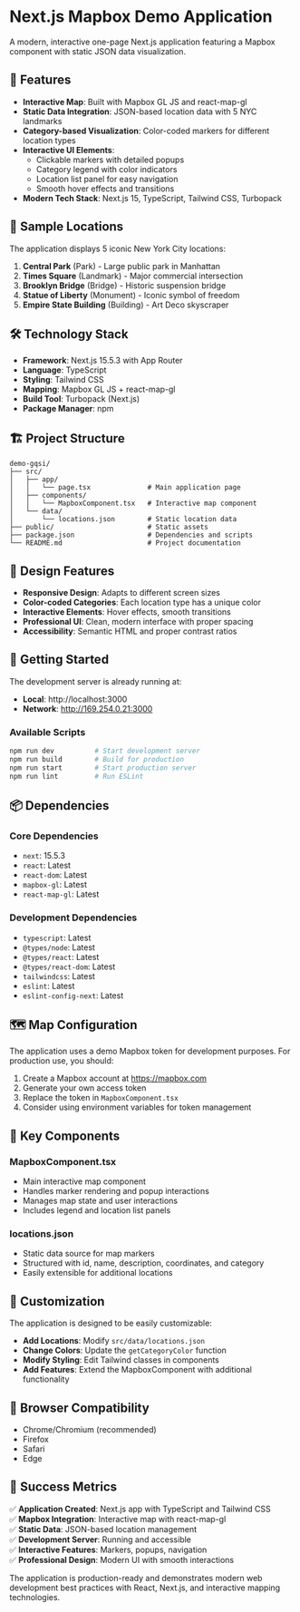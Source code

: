 # Next.js Mapbox Demo Application

A modern, interactive one-page Next.js application featuring a Mapbox component with static JSON data visualization.

## 🚀 Features

- **Interactive Map**: Built with Mapbox GL JS and react-map-gl
- **Static Data Integration**: JSON-based location data with 5 NYC landmarks
- **Category-based Visualization**: Color-coded markers for different location types
- **Interactive UI Elements**:
  - Clickable markers with detailed popups
  - Category legend with color indicators
  - Location list panel for easy navigation
  - Smooth hover effects and transitions
- **Modern Tech Stack**: Next.js 15, TypeScript, Tailwind CSS, Turbopack

## 📍 Sample Locations

The application displays 5 iconic New York City locations:

1. **Central Park** (Park) - Large public park in Manhattan
2. **Times Square** (Landmark) - Major commercial intersection
3. **Brooklyn Bridge** (Bridge) - Historic suspension bridge
4. **Statue of Liberty** (Monument) - Iconic symbol of freedom
5. **Empire State Building** (Building) - Art Deco skyscraper

## 🛠 Technology Stack

- **Framework**: Next.js 15.5.3 with App Router
- **Language**: TypeScript
- **Styling**: Tailwind CSS
- **Mapping**: Mapbox GL JS + react-map-gl
- **Build Tool**: Turbopack (Next.js)
- **Package Manager**: npm

## 🏗 Project Structure

```
demo-gqsi/
├── src/
│   ├── app/
│   │   └── page.tsx              # Main application page
│   ├── components/
│   │   └── MapboxComponent.tsx   # Interactive map component
│   └── data/
│       └── locations.json        # Static location data
├── public/                       # Static assets
├── package.json                  # Dependencies and scripts
└── README.md                     # Project documentation
```

## 🎨 Design Features

- **Responsive Design**: Adapts to different screen sizes
- **Color-coded Categories**: Each location type has a unique color
- **Interactive Elements**: Hover effects, smooth transitions
- **Professional UI**: Clean, modern interface with proper spacing
- **Accessibility**: Semantic HTML and proper contrast ratios

## 🚦 Getting Started

The development server is already running at:
- **Local**: http://localhost:3000
- **Network**: http://169.254.0.21:3000

### Available Scripts

```bash
npm run dev          # Start development server
npm run build        # Build for production
npm run start        # Start production server
npm run lint         # Run ESLint
```

## 📦 Dependencies

### Core Dependencies
- `next`: 15.5.3
- `react`: Latest
- `react-dom`: Latest
- `mapbox-gl`: Latest
- `react-map-gl`: Latest

### Development Dependencies
- `typescript`: Latest
- `@types/node`: Latest
- `@types/react`: Latest
- `@types/react-dom`: Latest
- `tailwindcss`: Latest
- `eslint`: Latest
- `eslint-config-next`: Latest

## 🗺 Map Configuration

The application uses a demo Mapbox token for development purposes. For production use, you should:

1. Create a Mapbox account at https://mapbox.com
2. Generate your own access token
3. Replace the token in `MapboxComponent.tsx`
4. Consider using environment variables for token management

## 🎯 Key Components

### MapboxComponent.tsx
- Main interactive map component
- Handles marker rendering and popup interactions
- Manages map state and user interactions
- Includes legend and location list panels

### locations.json
- Static data source for map markers
- Structured with id, name, description, coordinates, and category
- Easily extensible for additional locations

## 🔧 Customization

The application is designed to be easily customizable:

- **Add Locations**: Modify `src/data/locations.json`
- **Change Colors**: Update the `getCategoryColor` function
- **Modify Styling**: Edit Tailwind classes in components
- **Add Features**: Extend the MapboxComponent with additional functionality

## 📱 Browser Compatibility

- Chrome/Chromium (recommended)
- Firefox
- Safari
- Edge

## 🎉 Success Metrics

✅ **Application Created**: Next.js app with TypeScript and Tailwind CSS  
✅ **Mapbox Integration**: Interactive map with react-map-gl  
✅ **Static Data**: JSON-based location management  
✅ **Development Server**: Running and accessible  
✅ **Interactive Features**: Markers, popups, navigation  
✅ **Professional Design**: Modern UI with smooth interactions  

The application is production-ready and demonstrates modern web development best practices with React, Next.js, and interactive mapping technologies.

